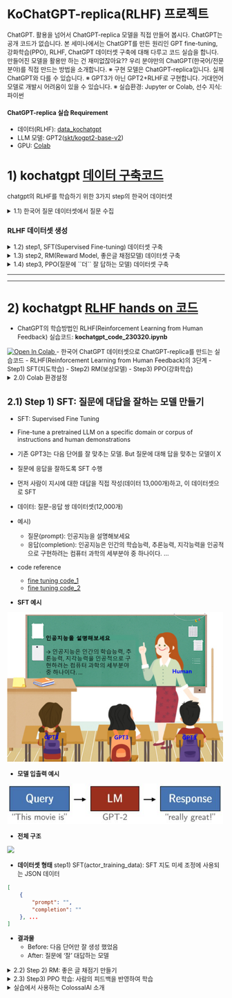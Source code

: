# KoChatGPT-replica(RLHF) 프로젝트

ChatGPT. 활용을 넘어서 ChatGPT-replica 모델을 직접 만들어 봅시다. ChatGPT는 공개 코드가 없습니다. 본 세미나에서는 ChatGPT를 만든 원리인 GPT fine-tuning, 강화학습(PPO), RLHF, ChatGPT 데이터셋 구축에 대해 다루고 코드 실습을 합니다. 만들어진 모델을 활용만 하는 건 재미없잖아요?? 우리 분야만의 ChatGPT(한국어/전문분야)를 직접 만드는 방법을 소개합니다.
  ※ 구현 모델은 ChatGPT-replica입니다. 실제 ChatGPT와 다를 수 있습니다.
  ※ GPT3가 아닌 GPT2+RLHF로 구현합니다. 거대언어모델로 개발시 어려움이 있을 수 있습니다.
  ※ 실습환경: Jupyter or Colab, 선수 지식: 파이썬

####  ChatGPT-replica 실습 Requirement
- 데이터(RLHF): [data_kochatgpt](data_kochatgpt)
- LLM 모델: GPT2([skt/kogpt2-base-v2](https://github.com/SKT-AI/KoGPT2))
- GPU: [Colab](https://colab.research.google.com/?hl=ko)


# 1) kochatgpt [데이터 구축코드](https://github.com/airobotlab/KoChatGPT/blob/main/kochatgpt_data_230320.ipynb)
chatgpt의 RLHF를 학습하기 위한 3가지 step의 한국어 데이터셋

<details>
  <summary> 1.1) 한국어 질문 데이터셋에서 질문 수집</summary>
  
- **data_kochatgpt/kochatgpt_seed_data.txt** : 한국어 질문 수집 데이터셋 
    - 예시
```
불고기용 고기 한우에요?
쓰던 앱이 유료로 전환됐어
여친이랑 다툼
술 먹고 싶어
잊고싶다.
입냄새 안나나?
새로운 사랑은 찾아와
이명박 대통형은 어느 경축사를 통해 집권 후반기 국정운영에 대한 언급을 하였나?
금액은 얼마에요
리처드 닉슨이 43대 부통령직을 수행한 년도는?
```
- 출처
    - [data1, ChatbotData/11824문장](https://github.com/songys/Chatbot_data/blob/master/ChatbotData.csv)
    - [data2, AI허브_한국어 대화/49711문장](https://aihub.or.kr/aihubdata/data/view.do?currMenu=115&topMenu=100&aihubDataSe=realm&dataSetSn=116)
    - [data3, AI허브_일반상식/100268](https://aihub.or.kr/aihubdata/data/view.do?currMenu=115&topMenu=100&aihubDataSe=realm&dataSetSn=106)
    - [data4, KorQuad/5774](https://korquad.github.io/KorQuad%201.0/)  
    - 4가지 데이터셋에서 총 167,577 질문셋 수집
    - 12,000개 질문 랜덤 추출
</details>


### RLHF 데이터셋 생성

<details>
  <summary> 1.2)  step1, SFT(Supervised Fine-tuning) 데이터셋 구축</summary>
  
###### 1.2.1) 한국어 QA 데이터셋의 질문으로 답변 자동 생성(ChatGPT): 12,000개
- SFT 데이터: [**data_kochatgpt/kochatgpt_1_SFT.jsonl**](https://github.com/airobotlab/KoChatGPT/data_kochatgpt/kochatgpt_1_SFT.jsonl)
- 다음 단어만 잘 생성하는 모델에서 질문에 '잘' 대답하는 모델 만들기
- Human labling이 필요하지만 ChatGPT 이용
- 질문을 입력으로 주고 ChatGPT로 답변 자동생성
- 데이터셋 예시

<img src="img/data_img_1.JPG" width="500">

```json
{
    "prompt": "술 먹고 싶어",
    "completion": "'술은 알코올이 함유된 음료수이며, 건강에 나쁜 영향을 미칠 수 있습니다. 따라서 술을 마시기 전에 본인의 건강 상태와 함께 적당한 양을 마시는 것이 중요합니다. 술을 마시기 전에 반드시 20세 이상인지 확인하시고, 규정된 양 이내에서 적절하게 즐기시길 바랍니다. 또한 술을 마시고 운전하는 것은 절대 금지하시기 바랍니다.",
    "tokens": 189
},
```

###### 1.2.2) langchain을 이용한 채팅데이터 자동생성(ChatGPT): 439개
- SFT 데이터: [**data_kochatgpt/kochatgpt_1_SFT_conversation.jsonl**](https://github.com/airobotlab/KoChatGPT/data_kochatgpt/kochatgpt_1_SFT_conversation.jsonl) : 한국어 질문 수집 데이터셋 
- 다음 단어만 잘 생성하는 모델에서 질문에 '잘' 대답하는 모델 만들기
- ChatGPT로 사람과 AI가 대화를 주고받는 채팅 데이터 생성
- 데이터셋 예시
```
<<start conversation>>
<사람>: 그렇군요. 무엇에 대해 이야기하고 싶으세요?
<챗봇>: 궁금하신 주제에 대해 이야기하고 싶으신가요? 예를 들어 여행, 식품, 스포츠, 등등 다양한 토론에 참여할 수 있습니다.
<사람>: 그래서 스포츠에 대해 이야기해볼까요?
<챗봇>: 그렇습니다. 스포츠에 대해 말씀하시겠습니까? 스포츠는 다양한 종목과 관련된 주제로 비슷한 경기를 비교하거나 새로운 경기를 분석할 수 있습니다. 또한 스포츠 관련 소식과 업데이트 등을 제공할 수 있습니다.
<사람>: 괜찮습니다. 소식이나 업데이트는 어떻게 받을 수 있나요?
<챗봇>: 귀하는 스포츠 관련 소식과 업데이트를 접할 수 있는 다양한 방법을 사용할 수 있습니다. 예를 들면 스포츠 사이트, 스포츠 앱, 스포츠 유튜브 채널 등을 통해 스포츠 소식과 업데이트를 받을 수 있습니다. 또한 소셜 미디어에서도 스포츠 소식과 업데이트를 받을 수 있습니다.
<사람>: 감사합니다. 이제 스포츠 소식과 업데이트를 받아볼 준비가 되었습니다.
<챗봇>: 그렇게 되었군요. 스포츠 소식과 업데이트를 받기 위해 귀하가 해야 할 준비는 무엇인가요? 스포츠 사이트, 스포츠 앱, 스포츠 유튜브 채널, 소셜 미디어 등을 통해 스포츠 소식과 업데이트를 받기 위해 준비해야 합니다.
```

</details>

<details>
  <summary> 1.3)  step2, RM(Reward Model, 좋은글 채점모델) 데이터셋 구축</summary>

- RM 데이터: [**data_kochatgpt/kochatgpt_2_RM.jsonl**](https://github.com/airobotlab/KoChatGPT/data_kochatgpt/kochatgpt_2_RM.jsonl): 10,220개
- Ranking 데이터가 필요하므로 동일한 prompt에 대해 각기 다른 3가지 답변 자동 생성
    - 1) ChatGPT로 생성
    - 2) GPT3로 생성('text-davinci-003')
    - 3) GPT3로 생성('text-ada-001')
- ChatGPT > GPT3-davinci > GPT3-ada 순으로 랜덤하게 섞은 후 ranking 자동 생성
- 데이터셋 예시
```
[
    {
        "prompt": "번디는 자신이 탐정잡지, 범죄소설 그리고 성범죄 관련 실제 범죄 다큐멘터리들을 탐독했다고 누구에게 말했나?",
        "completion_0": "번디는 다큐멘터리 방송 감독티비 에게 말했다.",
        "completion_1": "라이언에게 말했다.",
        "completion_2": "It is said that the doctor said to her: \"You are in a condition that makes you harmful to yourself and others, but do not worry, I will take care of you.\" \n\n\"I am not worried about myself, why should I be?\" \n\"Because you are aLily and should as much as possible avoid touching yourself in order to protect yourself.\"",
        "ranking": [
            1,
            0,
            2
        ]
    }, ...
]
```
- 사람이 labeling 시 문장을 읽고 ranking을 0~2로 순위를 매긴다
- 향후 Step2) RM 모델을 학습할 때는 아래 형식으로 ranking을 2개씩 묶어 chosen과 rejected 데이터셋으로 변환하여 사용함
```
data = {}
data['prompt'] = 'prompt'
data['chosen'] = 'good_sentence'
data['rejected'] = 'bad_sentence'
```

</details>
  
  
<details>
  <summary> 1.4)  step3, PPO(질문에 ``더`` 잘 답하는 모델) 데이터셋 구축</summary>
  
- PPO 데이터: [**data_kochatgpt/kochatgpt_3_PPO.jsonl**](https://github.com/airobotlab/KoChatGPT/data_kochatgpt/kochatgpt_3_PPO.jsonl): 12,000개
- AI가 자동으로 글을 생성하기 위한 prompt 데이터셋
- SFT 데이터셋에서 prompt만 가져와서 jsonl 형태로 변형후 저장
```
[
    {
        "prompt": ""
    },
    {
        "prompt": ""
    }, ...    
]
```

</details>
  
* * *
* * *
# 2) kochatgpt [RLHF hands on 코드](https://github.com/airobotlab/KoChatGPT/blob/main/kochatgpt_code_230320.ipynb)  


- ChatGPT의 학습방법인 RLHF(Reinforcement Learning from Human Feedback) 실습코드: **kochatgpt_code_230320.ipynb**
<a href="https://bit.ly/401rCrd">
  <img src="https://colab.research.google.com/assets/colab-badge.svg" alt="Open In Colab"/>
</a>
- 한국어 ChatGPT 데이터셋으로 ChatGPT-replica를 만드는 실습코드
- RLHF(Reinforcement Learning from Human Feedback)의 3단계
    - Step1) SFT(지도학습)
    - Step2) RM(보상모델)
    - Step3) PPO(강화학습)


<details>
  <summary> 2.0) Colab 환경설정 </summary>
    - 1min 소요
    - python>=3.8
    
```python
# for ColossalAI
!pip install colossalai==0.2.7

# setup data
!git clone https://github.com/airobotlab/KoChatGPT
!mv KoChatGPT/data_kochatgpt .
!mv KoChatGPT/img .

# install chatgpt(colossalai) library
%cd KoChatGPT/colossalai_ChatGPT_230319/
!pip install .
%cd ../../

# setup etc library
!pip install openai
!pip install langchain==0.0.113
!pip install pandas>=1.4.1
```
</details>


## 2.1) Step 1) SFT: 질문에 대답을 잘하는 모델 만들기

- SFT: Supervised Fine Tuning
- Fine-tune a pretrained LLM on a specific domain or corpus of instructions and human demonstrations
- 기존 GPT3는 다음 단어를 잘 맞추는 모델. But 질문에 대해 답을 맞추는 모델이 X
- 질문에 응답을 잘하도록 SFT 수행
- 먼저 사람이 지시에 대한 대답을 직접 작성(데이터 13,000개)하고, 이 데이터셋으로 SFT
- 데이터: 질문-응답 쌍 데이터셋(12,000개)
- 예시)
    - 질문(prompt): 인공지능을 설명해보세요
    - 응답(completion): 인공지능은 인간의 학습능력, 추론능력, 지각능력을 인공적으로 구현하려는 컴퓨터 과학의 세부분야 중 하나이다. ...  

- code reference
    - [fine tuning code_1](https://github.com/philschmid/fine-tune-GPT-2/blob/master/Fine_tune_a_non_English_GPT_2_Model_with_Huggingface.ipynb)
    - [fine tuning code_2](https://github.com/Beomi/KoAlpaca/blob/main/train.py)

- **SFT 예시**  
<img src="img/1_SFT_1.png" width="500">  

- **모델 입출력 예시**  
<img src="img/image_step1.JPG" width="500">  

- **전체 구조**  
<img src="https://huggingface.co/datasets/huggingface/documentation-images/resolve/main/blog/rlhf/pretraining.png" width="500">

- **데이터셋 형태**
step1) SFT(actor_training_data): SFT 지도 미세 조정에 사용되는 JSON 데이터
```json
[
    {
        "prompt": "",
        "completion": ""        
    }, ...
]
```

- **결과물**
    - Before: 다음 단어만 잘 생성 했었음
    - After: 질문에 ‘잘’ 대답하는 모델
    
</details>

<details>
  <summary> 2.2) Step 2) RM: 좋은 글 채점기 만들기 </summary>

- Collect a human annotated dataset and train a reward model
- **배경**
    - 기존 AI는 주관적인 글을 채점(점수화) 할 수 없었음
    - 사람이 직접 피드백을 줘서 글 채점의 척도로 사용하자
    - 매번 사람이 채점할 수 없으니, 사람의 채점을 모방하는 **좋은글 채점 AI모델** 을 만들자
    - 채점 AI모델을 만드려면, 사람이 글을 채점한 데이터셋(33,000개)이 필요하다
    - 동일 질문에 대해 AI모델이 생성한 여러 글(한 번에 4~6개 세트)을 사람이 직접 ranking을 매긴다.
    - 왜?? 사람이 생성한 글에 바로 점수를 매기게 되면 사람마다 기준이 다를 수 있기 때문에 순위로
    - **C > B > A**  

- **Human labeling 예시**
<img src="img/2_RM_1.png" width="700">  


- **좋은글 채점 모델 학습(RM, Reward Model)**
    - 1등 글은 높은 점수를
    - 꼴등 데이터는 낮은 점수를
    - 입력: AI가 생성한 글
    - 출력: 0~1점  


- 보상모델 입출력
<img src="img/2_RM_2.png" width="700">

- **결과물**
    - Before: 좋은 글, 나쁜 글 판단 불가능
    - After: 사람이 읽기에 좋은글/나쁜글 판단 모델
    
    
- **전체 구조**
<img src="https://huggingface.co/datasets/huggingface/documentation-images/resolve/main/blog/rlhf/reward-model.png" width="500">


</details>

<details>
  <summary> 2.3) Step3) PPO 학습: 사람의 피드백을 반영하여 학습 </summary>


- Further fine-tune the LLM from step 1 with the reward model and this dataset using RL (e.g. PPO)
- 배경
    - **사람의 순위를 모사한 보상모델(RM)** 의 점수가 높아지도록 학습 (31,000개)
    - 초기 모델에 비해 너무 많이 바뀌지 않도록  
    
<img src="./img/3_PPO_1.png" width="650">

<img src="https://huggingface.co/datasets/huggingface/documentation-images/resolve/main/blog/rlhf/rlhf.png" width="500">

- Fine-tuning 태스크를 강화학습 문제로 다음과 같이 정형화
    - Policy: 언어모델-프롬프트를 입력으로 받아 텍스트의 시퀀스(혹은 그 확률)를 리턴
    - Action space : 언어모델의 모든 단어 (일반적으로 5만개 분량)
    - Observation space : 가능한 인풋 토큰 시퀀스 (단어개수^시퀀스길이 이므로 엄청 큼!)
    - Reward function : 보상모델과 policy shift에 대한 제약조건의 조합으로 정의됨

<img src="img/3_PPO_2.png" width="500">

- Frozen Model과 Non-frozen(trainable) Model의 텍스트 출력 확률간 KL divergence를 계산
- trainable Model의 weight가 완전히 바뀌는 것을 방지하고 Reward Model에 말도 되지 않는 텍스트로 출력을 시작하는 것을 방지

<img src="img/3_PPO_3.png" width="500">

- PPO process
[1] 초기화를 위해 intial probs(initial output text probabilities)를 new probs(new output text probabilities)와 동일하게 만듬

- while:
    - [2] New probs와 initial probs간 ratio을 계산함
    - [3] 아래 공식에 따라 loss를 계산함.
        - loss = -min(ratio * R, clip(ratio, 0.8, 1.2) * R)
            - R = reward + KL (or 0.8*reward + 0.2*KL와 같은 weighted average)
            - clip(ratio, 0.8, 1.2) → 0.8 ≤ ratio ≤ 1.2
    - [4] Loss를 backpropagating하여 SFT Model의 weight를 업데이트함

    - [5] 새롭게 업데이트된 SFT 모델로 new probs를 계산함

    - [6] 2번부터 6번을 N 번 반복함

- [loss1](https://github.com/hpcaitech/ColossalAI/blob/1216d1e7bdf223d831895e34c01fb40df36ea9c7/applications/ChatGPT/chatgpt/experience_maker/naive.py#L7)
- [loss2](https://github.com/hpcaitech/ColossalAI/blob/1216d1e7bdf223d831895e34c01fb40df36ea9c7/applications/ChatGPT/chatgpt/models/utils.py#L31)


</details>

<details>
  <summary> 실습에서 사용하는 ColossalAI 소개 </summary>


- **[ColossalAI](https://github.com/hpcaitech/ColossalAI/tree/main/applications/ChatGPT)**
    - step2 RM 학습과 step3 PPO 코드 깔끔하게 제공
    - Multi-GPU로 DDP, ColossalAIStrategy, LoRA 학습코드 제공!!
    
- **ColossalAI 장점**
    - ColossalAI는 pytorch에 비해 추론시 1.4배 빠르고, 학습시 7.7배 빠르다!!
    - ColossalAI는 pytorch와 비교해 10.3배 큰 모델을 처리할수 있다!!
    
<img src="https://raw.githubusercontent.com/hpcaitech/public_assets/main/applications/chatgpt/ChatGPT%20scaling.png" width="800">

<img src="https://raw.githubusercontent.com/hpcaitech/public_assets/main/applications/chatgpt/ChatGPT-1GPU.jpg" width="500">

* * *
* * *
